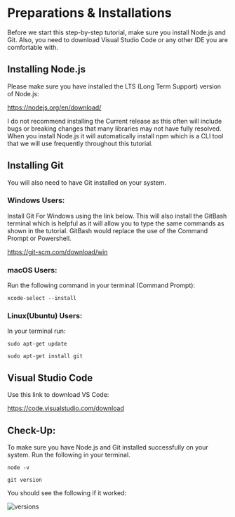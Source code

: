 # Preparations & Installations
Before we start this step-by-step tutorial, make sure you install Node.js and Git. Also, you need to download Visual Studio Code or any other IDE you are comfortable with.  

## Installing Node.js
Please make sure you have installed the LTS (Long Term Support) version of Node.js: 

https://nodejs.org/en/download/  

I do not recommend installing the Current release as this often will include bugs or breaking changes that many libraries may not have fully resolved. When you install Node.js it will automatically install npm which is a CLI tool that we will use frequently throughout this tutorial.

## Installing Git
You will also need to have Git installed on your system.

### Windows Users:
Install Git For Windows using the link below. This will also install the GitBash terminal which is helpful as it will allow you to type the same commands as shown in the tutorial. GitBash would replace the use of the Command Prompt or Powershell.  

https://git-scm.com/download/win  

### macOS Users:  
Run the following command in your terminal (Command Prompt):  
```
xcode-select --install
```

### Linux(Ubuntu) Users:  
In your terminal run:  
```
sudo apt-get update
```
```
sudo apt-get install git
```

## Visual Studio Code  

Use this link to download VS Code:  

https://code.visualstudio.com/download  


## Check-Up:  
To make sure you have Node.js and Git installed successfully on your system. Run the following in your terminal.
```
node -v
```
```
git version
```
You should see the following if it worked:  

![versions](https://user-images.githubusercontent.com/72712113/149834684-9f64a298-932e-41b3-a6ed-2f196957c691.png)
